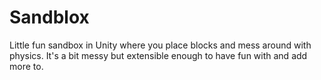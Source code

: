 # Sandblox
Little fun sandbox in Unity where you place blocks and mess around with physics.
It's a bit messy but extensible enough to have fun with and add more to.
